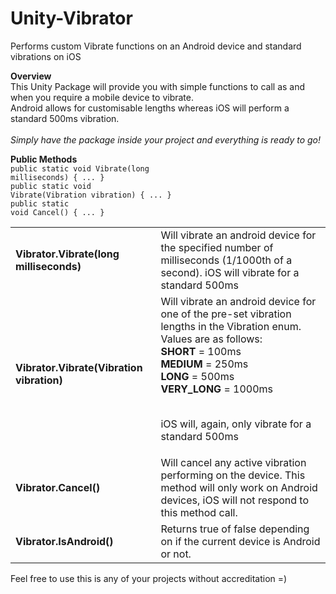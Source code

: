 # Unity-Vibrator
Performs custom Vibrate functions on an Android device  and standard vibrations on iOS

<B>Overview</B></br>
This Unity Package will provide you with simple functions to call as and when you require a mobile device to vibrate.</br>
Android allows for customisable lengths whereas iOS will perform a standard 500ms vibration.</br></br>
<i>Simply have the package inside your project and everything is ready to go!</i>

<b>Public Methods</b></br>
<code>public static void Vibrate(long milliseconds) { ... }</code></br>
<code>public static void Vibrate(Vibration vibration) { ... }</code></br>
<code>public static void Cancel() { ... }</code></br>

<table>
  <td><b>Vibrator.Vibrate(long milliseconds)</b></td>
  <td>Will vibrate an android device for the specified number of milliseconds (1/1000th of a second). iOS will vibrate for a standard 500ms</td>
  <tr></tr>
  
  <td><b>Vibrator.Vibrate(Vibration vibration)</b></td>
  <td>Will vibrate an android device for one of the pre-set vibration lengths in the Vibration enum. Values are as follows:</br>
  <b>SHORT</b> = 100ms</br>
  <b>MEDIUM</b> = 250ms</br>
  <b>LONG</b> = 500ms</br>
  <b>VERY_LONG</b> = 1000ms</br></br>
  
  iOS will, again, only vibrate for a standard 500ms</td>
  <tr></tr>
  
  <td><b>Vibrator.Cancel()</b></td>
  <td>Will cancel any active vibration performing on the device. This method will only work on Android devices, iOS will not respond to this method call.</td>
  <tr></tr>
  
  <td><b>Vibrator.IsAndroid()</b></td>
  <td>Returns true of false depending on if the current device is Android or not.</td>
</table>
   <p>Feel free to use this is any of your projects without accreditation =)
